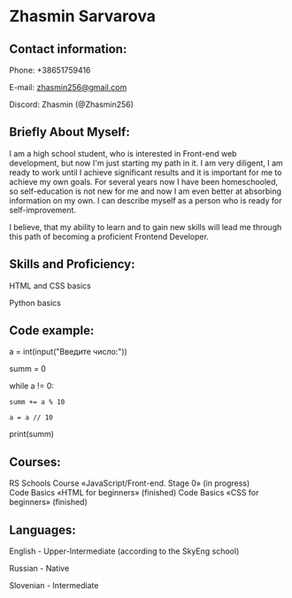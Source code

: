# Zhasmin Sarvarova

## Contact information:

Phone: +38651759416

E-mail: zhasmin256@gmail.com

Discord: Zhasmin (@Zhasmin256)

## Briefly About Myself:

I am a high school student, who is interested in Front-end web development, but now I'm just starting my path in it. I am very diligent, I am ready to work until I achieve significant results and it is important for me to achieve my own goals. For several years now I have been homeschooled, so self-education is not new for me and now I am even better at absorbing information on my own. I can describe myself as a person who is ready for self-improvement.     

I believe, that my ability to learn and to gain new skills will lead me through this path of becoming a proficient Frontend Developer.

## Skills and Proficiency:

HTML and CSS basics

Python basics

## Code example:

a = int(input("Введите число:"))

summ = 0

while a != 0:

    summ += a % 10
    
    a = a // 10
    
print(summ)

## Courses:

RS Schools Course «JavaScript/Front-end. Stage 0» (in progress)  
Code Basics «HTML for beginners» (finished)
Code Basics «CSS for beginners» (finished)

## Languages:

English - Upper-Intermediate (according to the SkyEng school)

Russian - Native

Slovenian - Intermediate





